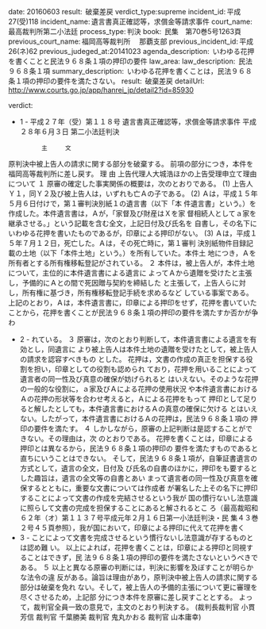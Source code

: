 
date: 20160603
result:  破棄差戻
verdict_type:supreme
incident_id: 平成27(受)118
incident_name: 遺言書真正確認等，求償金等請求事件
court_name: 最高裁判所第二小法廷
process_type: 判決
book:  民集　第70巻5号1263頁
previous_court_name: 福岡高等裁判所 　那覇支部
previous_incident_id: 平成26(ネ)62
previous_judeged_at:20141023
agenda_description:  いわゆる花押を書くことと民法９６８条１項の押印の要件
law_area: 
law_description:  民法９６８条１項
summary_description:  いわゆる花押を書くことは，民法９６８条１項の押印の要件を満たさない。
result:  破棄差戻
detailUrl: http://www.courts.go.jp/app/hanrei_jp/detail2?id=85930

verdict:

- 1 - 
平成２７年（受）第１１８号 遺言書真正確認等，求償金等請求事件 
平成２８年６月３日 第二小法廷判決 
 
            主     文 
原判決中被上告人の請求に関する部分を破棄する。 
前項の部分につき，本件を福岡高等裁判所に差し戻す。 
            理     由 
 上告代理人大城浩ほかの上告受理申立て理由について 
 １ 原審の確定した事実関係の概要は，次のとおりである。 
 (1) 上告人Ｙ１，同Ｙ２及び被上告人は，いずれも亡Ａの子である。 
 (2) Ａは，平成１５年５月６日付けで，第１審判決別紙１の遺言書（以下「本
件遺言書」という。）を作成した。本件遺言書は，Ａが，「家督及び財産はＸを家
督相続人としてａ家を継承させる。」という記載を含む全文，上記日付及び氏名を
自書し，その名下にいわゆる花押を書いたものであるが，印章による押印がない。 
 (3) Ａは，平成１５年７月１２日，死亡した。Ａは，その死亡時に，第１審判
決別紙物件目録記載の土地（以下「本件土地」という。）を所有していた。本件土
地につき，Ａを所有者とする所有権移転登記がされている。 
 ２ 本件は，被上告人が，本件土地について，主位的に本件遺言書による遺言に
よってＡから遺贈を受けたと主張し，予備的にＡとの間で死因贈与契約を締結した
と主張して，上告人らに対し，所有権に基づき，所有権移転登記手続を求めるなど
している事案である。 
 上記のとおり，Ａは，本件遺言書に，印章による押印をせず，花押を書いていた
ことから，花押を書くことが民法９６８条１項の押印の要件を満たすか否かが争わ
- 2 - 
れている。 
 ３ 原審は，次のとおり判断して，本件遺言書による遺言を有効とし，同遺言に
より被上告人は本件土地の遺贈を受けたとして，被上告人の請求を認容すべきもの
とした。 
 花押は，文書の作成の真正を担保する役割を担い，印章としての役割も認められ
ており，花押を用いることによって遺言者の同一性及び真意の確保が妨げられると
はいえない。そのような花押の一般的な役割に，ａ家及びＡによる花押の使用状況
や本件遺言書におけるＡの花押の形状等を合わせ考えると，Ａによる花押をもって
押印として足りると解したとしても，本件遺言書におけるＡの真意の確保に欠ける
とはいえない。したがって，本件遺言書におけるＡの花押は，民法９６８条１項の
押印の要件を満たす。 
 ４ しかしながら，原審の上記判断は是認することができない。その理由は，次
のとおりである。 
 花押を書くことは，印章による押印とは異なるから，民法９６８条１項の押印の
要件を満たすものであると直ちにいうことはできない。 
 そして，民法９６８条１項が，自筆証書遺言の方式として，遺言の全文，日付及
び氏名の自書のほかに，押印をも要するとした趣旨は，遺言の全文等の自書とあい
まって遺言者の同一性及び真意を確保するとともに，重要な文書については作成者
が署名した上その名下に押印することによって文書の作成を完結させるという我が
国の慣行ないし法意識に照らして文書の完成を担保することにあると解されるとこ
ろ（最高裁昭和６２年（オ）第１１３７号平成元年２月１６日第一小法廷判決・民
集４３巻２号４５頁参照），我が国において，印章による押印に代えて花押を書く
- 3 - 
ことによって文書を完成させるという慣行ないし法意識が存するものとは認め難
い。 
 以上によれば，花押を書くことは，印章による押印と同視することはできず，民
法９６８条１項の押印の要件を満たさないというべきである。 
 ５ 以上と異なる原審の判断には，判決に影響を及ぼすことが明らかな法令の違
反がある。論旨は理由があり，原判決中被上告人の請求に関する部分は破棄を免れ
ない。そして，被上告人の予備的主張について更に審理を尽くさせるため，上記部
分につき本件を原審に差し戻すこととする。 
 よって，裁判官全員一致の意見で，主文のとおり判決する。 
(裁判長裁判官 小貫芳信 裁判官 千葉勝美 裁判官 鬼丸かおる 裁判官 
 山本庸幸) 

                    